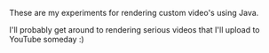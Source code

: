 These are my experiments for rendering custom video's using Java.

I'll probably get around to rendering serious videos that I'll upload to YouTube someday :)